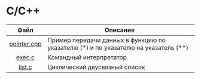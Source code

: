 # C/С++

| Файл | Описание |
|:----:|----------|
|[pointer.cpp](https://github.com/alzoi/C/blob/master/pointer.cpp)|Пример передачи данных в функцию по указателю (*) и по указателю на указатель (**)|
|[exec.c](https://github.com/alzoi/C/blob/master/exec.c)| Командный интерпретатор|
|[list.c](https://github.com/alzoi/C/blob/master/list.c)| Циклический двусвязный список|
